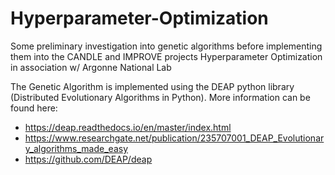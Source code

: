 # Hyperparameter-Optimization
Some preliminary investigation into genetic algorithms before implementing them into the CANDLE and IMPROVE projects Hyperparameter Optimization in association w/ Argonne National Lab

The Genetic Algorithm is implemented using the DEAP python library (Distributed Evolutionary Algorithms in Python). More information can be found here:
- https://deap.readthedocs.io/en/master/index.html
- https://www.researchgate.net/publication/235707001_DEAP_Evolutionary_algorithms_made_easy
- https://github.com/DEAP/deap
